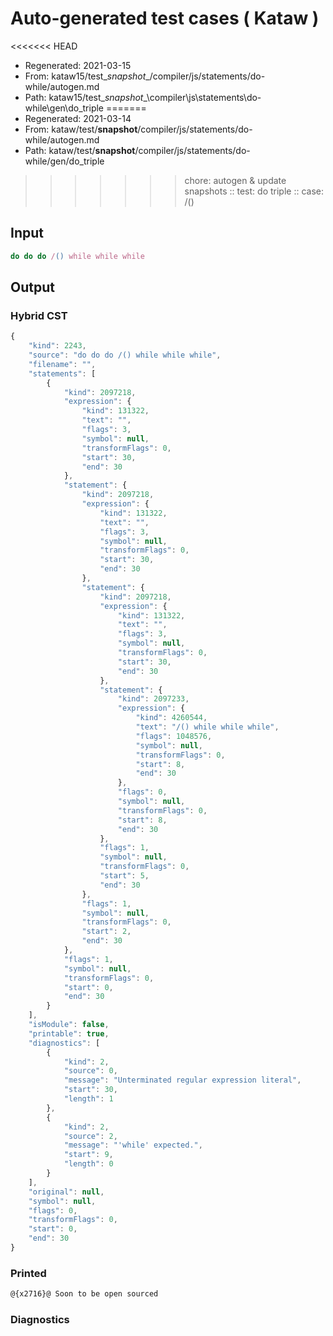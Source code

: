 # Auto-generated test cases ( Kataw )
<<<<<<< HEAD
- Regenerated: 2021-03-15
- From: kataw15/test\__snapshot__/compiler/js/statements/do-while/autogen.md
- Path: kataw15/test\__snapshot__\compiler\js\statements\do-while\gen\do_triple
=======
- Regenerated: 2021-03-14
- From: kataw/test/__snapshot__/compiler/js/statements/do-while/autogen.md
- Path: kataw/test/__snapshot__/compiler/js/statements/do-while/gen/do_triple
>>>>>>> chore: autogen & update snapshots
> :: test: do triple
> :: case: /()
## Input

`````js
do do do /() while while while
`````

## Output

### Hybrid CST

```javascript
{
    "kind": 2243,
    "source": "do do do /() while while while",
    "filename": "",
    "statements": [
        {
            "kind": 2097218,
            "expression": {
                "kind": 131322,
                "text": "",
                "flags": 3,
                "symbol": null,
                "transformFlags": 0,
                "start": 30,
                "end": 30
            },
            "statement": {
                "kind": 2097218,
                "expression": {
                    "kind": 131322,
                    "text": "",
                    "flags": 3,
                    "symbol": null,
                    "transformFlags": 0,
                    "start": 30,
                    "end": 30
                },
                "statement": {
                    "kind": 2097218,
                    "expression": {
                        "kind": 131322,
                        "text": "",
                        "flags": 3,
                        "symbol": null,
                        "transformFlags": 0,
                        "start": 30,
                        "end": 30
                    },
                    "statement": {
                        "kind": 2097233,
                        "expression": {
                            "kind": 4260544,
                            "text": "/() while while while",
                            "flags": 1048576,
                            "symbol": null,
                            "transformFlags": 0,
                            "start": 8,
                            "end": 30
                        },
                        "flags": 0,
                        "symbol": null,
                        "transformFlags": 0,
                        "start": 8,
                        "end": 30
                    },
                    "flags": 1,
                    "symbol": null,
                    "transformFlags": 0,
                    "start": 5,
                    "end": 30
                },
                "flags": 1,
                "symbol": null,
                "transformFlags": 0,
                "start": 2,
                "end": 30
            },
            "flags": 1,
            "symbol": null,
            "transformFlags": 0,
            "start": 0,
            "end": 30
        }
    ],
    "isModule": false,
    "printable": true,
    "diagnostics": [
        {
            "kind": 2,
            "source": 0,
            "message": "Unterminated regular expression literal",
            "start": 30,
            "length": 1
        },
        {
            "kind": 2,
            "source": 2,
            "message": "'while' expected.",
            "start": 9,
            "length": 0
        }
    ],
    "original": null,
    "symbol": null,
    "flags": 0,
    "transformFlags": 0,
    "start": 0,
    "end": 30
}
```

### Printed

```javascript
@{x2716}@ Soon to be open sourced
```

### Diagnostics

```javascript

```

